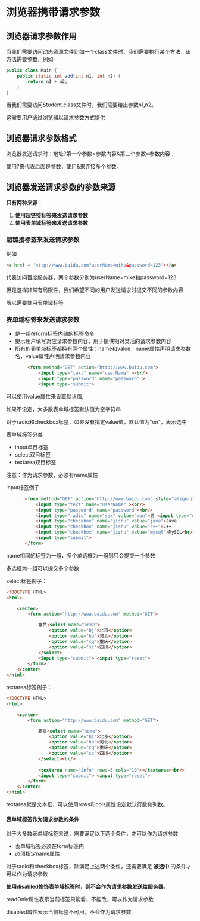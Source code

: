 # 浏览器携带请求参数

## 浏览器请求参数作用

当我们需要访问动态资源文件比如一个class文件时，我们需要执行某个方法，该方法需要参数，例如

```java
public class Main {
    public static int add(int n1, int n2) {
        return n1 + n2;
    }
}
```

当我们需要访问Student.class文件时，我们需要给出参数n1,n2。

这需要用户通过浏览器以请求参数方式提供



## 浏览器请求参数格式

浏览器发送请求时：地址?第一个参数=参数内容&第二个参数=参数内容..

使用?来代表后面是参数，使用&来连接多个参数。



## 浏览器发送请求参数的参数来源

**只有两种来源：**

1. **使用超链接标签来发送请求参数**
2. **使用表单域标签来发送请求参数**



### 超链接标签来发送请求参数

例如

```html
<a href = 'http://www.baidu.com?userName=mike&password=123'></a>
```

代表访问百度服务器，两个参数分别为userName=mike和password=123

但是这样非常有局限性，我们希望不同的用户发送请求时提交不同的参数内容

所以需要使用表单域标签



### 表单域标签来发送请求参数

- 是一组在form标签内部的标签命令
- 提示用户填写对应请求参数内容，用于提供相对灵活的请求参数内容
- 所有的表单域标签都拥有两个属性：name和value，name属性声明请求参数名，value属性声明请求参数内容

```html
        <form method="GET" action="http://www.baidu.com">
            <input type="text" name="userName" ><br/>
            <input type="password" name="password" >
            <input type="submit">
```

可以使用value属性来设置默认值,

如果不设定，大多数表单域标签默认值为空字符串

对于radio和checkbox标签，如果没有指定value值，默认值为"on"，表示选中

表单域标签分类

- input单目标签
- select双目标签
- textarea双目标签



注意：作为请求参数，必须有name属性



input标签例子：

 ```html
        <form method="GET" action="http://www.baidu.com" style="align-items: center;">
            <input type="text" name="userName" ><br/>
            <input type="password" name="password"><br/>
            <input type="radio" name="sex" value="man">男 <input type="radio" name="sex" value="woman">女<br/>
            <input type="checkbox" name="jishu" value="java">Java
            <input type="checkbox" name="jishu" value="c++">C++
            <input type="checkbox" name="jishu" value="mysql">MySQL<br/>
            <input type="submit">
        </form>
 ```

name相同的标签为一组，多个单选框为一组则只会提交一个参数

多选框为一组可以提交多个参数



select标签例子：

```html
<!DOCTYPE HTML>
<html>

    <center>
        <form action="http://www.baidu.com" method="GET">

            籍贯<select name="home">
                <option value="bj">北京</option>
                <option value="hb">河北</option>
                <option value="cq">重庆</option>
                <option value="sc">四川</option>
            </select>
            <input type="submit"> <input type="reset"> 
        </form>
    </center>
</html>
```





textarea标签例子：

```html
<!DOCTYPE HTML>
<html>

    <center>
        <form action="http://www.baidu.com" method="GET">

            籍贯<select name="home">
                <option value="bj">北京</option>
                <option value="hb">河北</option>
                <option value="cq">重庆</option>
                <option value="sc">四川</option>
            </select><br/>
            
            <textarea name="info" rows=5 cols="10"></textarea><br/>
            <input type="submit"> <input type="reset"> 
        </form>
    </center>
</html>
```

textarea就是文本框，可以使用rows和cols属性设定默认行数和列数。



#### 表单域标签作为请求参数的条件

对于大多数表单域标签来说，需要满足以下两个条件，才可以作为请求参数

- 表单域标签必须在form标签内
- 必须指定name属性

对于radio和checkbox标签，除满足上述两个条件，还需要满足 **被选中** 的条件才可以作为请求参数



**使用disabled修饰表单域标签时，则不会作为请求参数发送给服务器。**

readOnly属性表示当前标签只能看，不能改，可以作为请求参数

disabled属性表示当前标签不可用，不会作为请求参数

